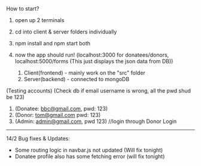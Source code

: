 How to start?
1. open up 2 terminals
2. cd into client & server folders individually
3. npm install and npm start both
4. now the app should run! (localhost:3000 for donatees/donors, localhost:5000/forms (This just displays the json data from DB))

	1. Client(frontend) - mainly work on the "src" folder
	2. Server(backend) - connected to mongoDB 

(Testing accounts) (Check db if email username is wrong, all the pwd shud be 123)
1. (Donatee: bbc@gmail.com, pwd: 123)
2. (Donor: tom@gmail.com pwd: 123)
3. (Admin: admin@gmail.com, pwd 123) //login through Donor Login



-------------------------------------------------------------------------------------------------------------
14/2 Bug fixes & Updates:
- Some routing logic in navbar.js not updated (Will fix tonight)
- Donatee profile also has some fetching error (will fix tonight)


